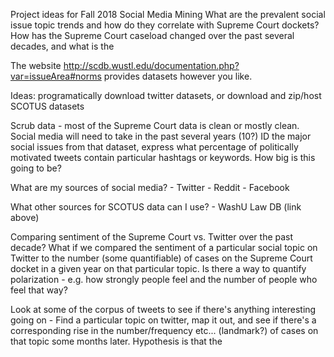 Project ideas for Fall 2018 Social Media Mining
What are the prevalent social issue topic trends and how do they correlate with 
Supreme Court dockets?  How has the Supreme Court caseload changed over
the past several decades, and what is the 

The website http://scdb.wustl.edu/documentation.php?var=issueArea#norms provides
datasets however you like. 

Ideas: programatically download twitter datasets, or download and zip/host SCOTUS datasets

Scrub data - most of the Supreme Court data is clean or mostly clean. 
Social media will need to take in the past several years (10?) ID the major social issues from that dataset, express what percentage of politically motivated tweets contain particular hashtags or keywords.  How big is this going to be?

What are my sources of social media? 
	- Twitter
	- Reddit
	- Facebook

What other sources for SCOTUS data can I use? 
	- WashU Law DB (link above)

Comparing sentiment of the Supreme Court vs. Twitter over the past decade? 
What if we compared the sentiment of a particular social topic on Twitter to the number (some quantifiable) of cases on the Supreme Court docket in a given year on that particular topic. Is there a way to quantify polarization - e.g. how strongly people feel and the number of people who feel that way? 

Look at some of the corpus of tweets to see if there's anything interesting going on - 
Find a particular topic on twitter, map it out, and see if there's a corresponding rise in the number/frequency etc... (landmark?) of cases on that topic some months later. Hypothesis is that the 


